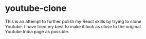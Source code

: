 # youtube-clone
This is an attempt to further polish my React skills by trying to clone Youtube. I have tried my best to make it look as close to the original Youtube India page as possible.
